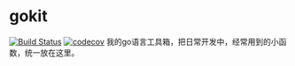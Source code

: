 # gokit
[![Build Status](https://www.travis-ci.org/aQuaYi/GoKit.svg?branch=master)](https://www.travis-ci.org/aQuaYi/GoKit)
[![codecov](https://codecov.io/gh/aQuaYi/GoKit/branch/master/graph/badge.svg)](https://codecov.io/gh/aQuaYi/GoKit)
我的go语言工具箱，把日常开发中，经常用到的小函数，统一放在这里。
